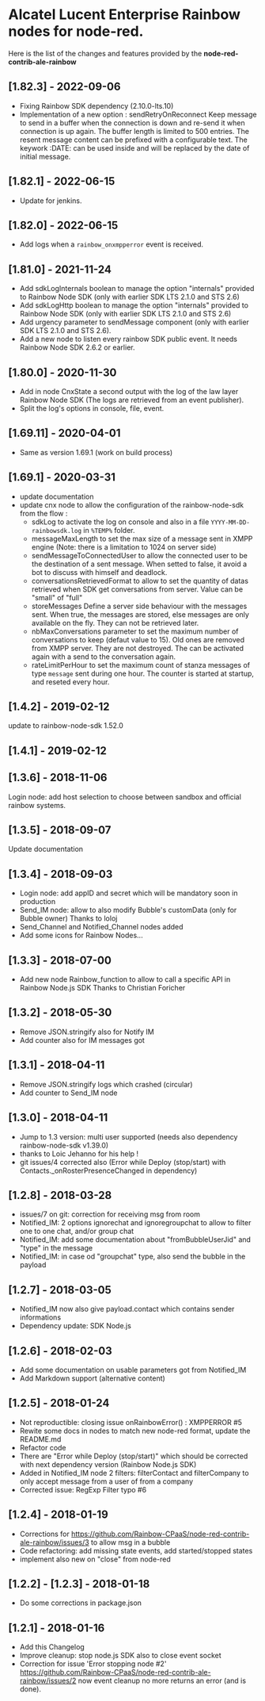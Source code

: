 # Alcatel Lucent Enterprise Rainbow nodes for node-red.

Here is the list of the changes and features provided by the **node-red-contrib-ale-rainbow**

## [1.82.3] - 2022-09-06

- Fixing Rainbow SDK dependency (2.10.0-lts.10)
- Implementation of a new option : sendRetryOnReconnect
  Keep message to send in a buffer when the connection is down and re-send it when connection is up again.
  The buffer length is limited to 500 entries.
  The resent message content can be prefixed with a configurable text. The keywork :DATE: can be used inside and will be
  replaced by the date of initial message.

## [1.82.1] - 2022-06-15

- Update for jenkins.

## [1.82.0] - 2022-06-15

- Add logs when a `rainbow_onxmpperror` event is received.

## [1.81.0] - 2021-11-24

- Add sdkLogInternals boolean to manage the option "internals" provided to Rainbow Node SDK (only with earlier SDK LTS
  2.1.0 and STS 2.6)
- Add sdkLogHttp boolean to manage the option "internals" provided to Rainbow Node SDK (only with earlier SDK LTS 2.1.0
  and STS 2.6)
- Add urgency parameter to sendMessage component (only with earlier SDK LTS 2.1.0 and STS 2.6).
- Add a new node to listen every rainbow SDK public event. It needs Rainbow Node SDK 2.6.2 or earlier.

## [1.80.0] - 2020-11-30

- Add in node CnxState a second output with the log of the law layer Rainbow Node SDK (The logs are retrieved from an
  event publisher).
- Split the log's options in console, file, event.

## [1.69.11] - 2020-04-01

- Same as version 1.69.1 (work on build process)

## [1.69.1] - 2020-03-31

- update documentation
- update cnx node to allow the configuration of the rainbow-node-sdk from the flow :
    * sdkLog to activate the log on console and also in a file `YYYY-MM-DD-rainbowsdk.log` in `%TEMP%` folder.
    * messageMaxLength to set the max size of a message sent in XMPP engine (Note: there is a limitation to 1024 on
      server side)
    * sendMessageToConnectedUser to allow the connected user to be the destination of a sent message. When setted to
      false, it avoid a bot to discuss with himself and deadlock.
    * conversationsRetrievedFormat to allow to set the quantity of datas retrieved when SDK get conversations from
      server. Value can be "small" of "full"
    * storeMessages Define a server side behaviour with the messages sent. When true, the messages are stored, else
      messages are only available on the fly. They can not be retrieved later.
    * nbMaxConversations parameter to set the maximum number of conversations to keep (defaut value to 15). Old ones are
      removed from XMPP server. They are not destroyed. The can be activated again with a send to the conversation
      again.
    * rateLimitPerHour to set the maximum count of stanza messages of type `message` sent during one hour. The counter
      is started at startup, and reseted every hour.

## [1.4.2] - 2019-02-12

update to rainbow-node-sdk 1.52.0

## [1.4.1] - 2019-02-12

## [1.3.6] - 2018-11-06

Login node: add host selection to choose between sandbox and official rainbow systems.

## [1.3.5] - 2018-09-07

Update documentation

## [1.3.4] - 2018-09-03

- Login node: add appID and secret which will be mandatory soon in production
- Send_IM node: allow to also modify Bubble's customData (only for Bubble owner)
  Thanks to loloj
- Send_Channel and Notified_Channel nodes added
- Add some icons for Rainbow Nodes...

## [1.3.3] - 2018-07-00

- Add new node Rainbow_function to allow to call a specific API in Rainbow Node.js SDK
  Thanks to Christian Foricher

## [1.3.2] - 2018-05-30

- Remove JSON.stringify also for Notify IM
- Add counter also for IM messages got

## [1.3.1] - 2018-04-11

- Remove JSON.stringify logs which crashed (circular)
- Add counter to Send_IM node

## [1.3.0] - 2018-04-11

- Jump to 1.3 version: multi user supported (needs also dependency rainbow-node-sdk v1.39.0)
- thanks to Loic Jehanno for his help !
- git issues/4 corrected also (Error while Deploy (stop/start) with Contacts._onRosterPresenceChanged in dependency)

## [1.2.8] - 2018-03-28

- issues/7 on git: correction for receiving msg from room
- Notified_IM: 2 options ignorechat and ignoregroupchat to allow to filter one to one chat, and/or group chat
- Notified_IM: add some documentation about "fromBubbleUserJid" and "type" in the message
- Notified_IM: in case od "groupchat" type, also send the bubble in the payload

## [1.2.7] - 2018-03-05

- Notified_IM now also give payload.contact which contains sender informations
- Dependency update: SDK Node.js

## [1.2.6] - 2018-02-03

- Add some documentation on usable parameters got from Notified_IM
- Add Markdown support (alternative content)

## [1.2.5] - 2018-01-24

- Not reproductible: closing issue onRainbowError() : XMPPERROR #5
- Rewite some docs in nodes to match new node-red format, update the README.md
- Refactor code
- There are "Error while Deploy (stop/start)" which should be corrected with next dependency version (Rainbow Node.js
  SDK)
- Added in Notified_IM node 2 filters: filterContact and filterCompany to only accept message from a user of from a
  company
- Corrected issue: RegExp Filter typo #6

## [1.2.4] - 2018-01-19

- Corrections for https://github.com/Rainbow-CPaaS/node-red-contrib-ale-rainbow/issues/3 to allow msg in a bubble
- Code refactoring: add missing state events, add started/stopped states
- implement also new on "close" from node-red

## [1.2.2] - [1.2.3] - 2018-01-18

- Do some corrections in package.json

## [1.2.1] - 2018-01-16

- Add this Changelog
- Improve cleanup: stop node.js SDK also to close event socket
- Correction for issue 'Error stopping node #2'
  https://github.com/Rainbow-CPaaS/node-red-contrib-ale-rainbow/issues/2
  now event cleanup no more returns an error (and is done).
